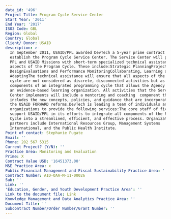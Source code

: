 ```yaml
---
data_id: '496'
Project Title: Program Cycle Service Center
Start Year: '2011'
End Year: '2017'
ISO3 Code: GBL
Region: Global
Country: Global
Client/ Donor: USAID
description: >-
  In September 2011, USAID/PPL awarded DevTech a 5-year prime contract to
  establish the Program Cycle Service Center. The Service Center will provide
  PPL and USAID Missions with short-term specialized technical assistance in all
  aspects of the Program Cycle. These include:Strategic PlanningProject
  DesignEvaluations and Performance MonitoringCollaborating, Learning and
  AdaptingThe technical assistance will ensure that all aspects of the program
  cycle are not considered as discrete, disconnected activities but as essential
  components of an integrated programming cycle that allows the Agency to build
  an evidence-based learning organization. All activities that the Service
  Center implements will include a mentoring and coaching  component that
  includes the new concepts, policies, and guidance that are incorporated into
  the USAID FORWARD reforms.DevTech is leading a team of individuals and
  organizations to provide the following services:The core staff of five will
  support USAID/PPL in its efforts to integrate all components of the Program
  Cycle into a streamlined, efficient, and effective process. Organizational
  partners include International Resources Group, Management Systems
  International, and the Public Health Institute.
Point of contact: Stephanie Fugate
Email: ''
Phone: 202 567 5315
Current Project? (Y/N): ''
Practice Area: Monitoring and Evaluation
Prime: X
Contract Value USD: '16451373.00'
M&E Practice Area: x
Public Financial Management and Fiscal Sustainability Practice Area: ''
Contract Number: AID-OAA-M-11-00026
Sub: ''
Link: ''
'Education, Gender, and Youth Development Practice Area': ''
Link to the document file: Link
Knowledge Management and Data Analytics Practice Area: ''
Document Title: ''
Subcontract Number/Order Number/Grant Number: ''
---
```


